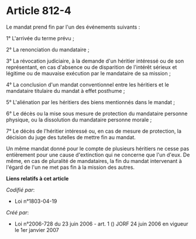 # Article 812-4

Le mandat prend fin par l'un des événements suivants :

1° L'arrivée du terme prévu ;

2° La renonciation du mandataire ;

3° La révocation judiciaire, à la demande d'un héritier intéressé ou de son représentant, en cas d'absence ou de disparition
de l'intérêt sérieux et légitime ou de mauvaise exécution par le mandataire de sa mission ;

4° La conclusion d'un mandat conventionnel entre les héritiers et le mandataire titulaire du mandat à effet posthume ;

5° L'aliénation par les héritiers des biens mentionnés dans le mandat ;

6° Le décès ou la mise sous mesure de protection du mandataire personne physique, ou la dissolution du mandataire personne
morale ;

7° Le décès de l'héritier intéressé ou, en cas de mesure de protection, la décision du juge des tutelles de mettre fin au
mandat.

Un même mandat donné pour le compte de plusieurs héritiers ne cesse pas entièrement pour une cause d'extinction qui ne
concerne que l'un d'eux. De même, en cas de pluralité de mandataires, la fin du mandat intervenant à l'égard de l'un ne met
pas fin à la mission des autres.

**Liens relatifs à cet article**

_Codifié par_:

  - Loi n°1803-04-19

_Créé par_:

  - Loi n°2006-728 du 23 juin 2006 - art. 1 () JORF 24 juin 2006 en vigueur le 1er janvier 2007
